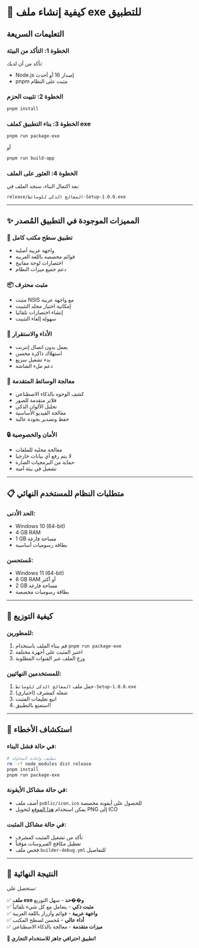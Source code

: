 # 🎯 كيفية إنشاء ملف exe للتطبيق

## التعليمات السريعة

### الخطوة 1: التأكد من البيئة

تأكد من أن لديك:

- Node.js إصدار 16 أو أحدث
- pnpm مثبت على النظام

### الخطوة 2: تثبيت الحزم

```bash
pnpm install
```

### الخطوة 3: بناء التطبيق كملف exe

```bash
pnpm run package-exe
```

أو

```bash
pnpm run build-app
```

### الخطوة 4: العثور على الملف

بعد اكتمال البناء، ستجد الملف في:

```
release/المعالج الذكي للوسائط-Setup-1.0.0.exe
```

---

## ✨ المميزات الموجودة في التطبيق المُصدر

### 🔧 تطبيق سطح مكتب كامل

- واجهة عربية أصلية
- قوائم مخصصة باللغة العربية
- اختصارات لوحة مفاتيح
- دعم جميع ميزات النظام

### 📦 مثبت محترف

- مثبت NSIS مع واجهة عربية
- إمكانية اختيار مجلد التثبيت
- إنشاء اختصارات تلقائيا
- سهولة إلغاء التثبيت

### 🚀 الأداء والاستقرار

- يعمل بدون اتصال إنترنت
- استهلاك ذاكرة محسن
- بدء تشغيل سريع
- دعم ملء الشاشة

### 🎨 معالجة الوسائط المتقدمة

- كشف الوجوه بالذكاء الاصطناعي
- فلاتر متقدمة للصور
- تحليل الألوان الذكي
- معالجة الفيديو الأساسية
- حفظ وتصدير بجودة عالية

### 🔒 الأمان والخصوصية

- معالجة محلية للملفات
- لا يتم رفع أي بيانات خارجيا
- حماية من البرمجيات الضارة
- تشغيل في بيئة آمنة

---

## 📋 متطلبات النظام للمستخدم النهائي

### الحد الأدنى:

- Windows 10 (64-bit)
- 4 GB RAM
- 1 GB مساحة فارغة
- بطاقة رسوميات أساسية

### مُستحسن:

- Windows 11 (64-bit)
- 8 GB RAM أو أكثر
- 2 GB مساحة فارغة
- بطاقة رسوميات مخصصة

---

## 🎯 كيفية التوزيع

### للمطورين:

1. قم ببناء الملف باستخدام `pnpm run package-exe`
2. اختبر المثبت على أجهزة مختلفة
3. وزع الملف عبر القنوات المطلوبة

### للمستخدمين النهائيين:

1. حمل ملف `المعالج الذكي للوسائط-Setup-1.0.0.exe`
2. شغله كمشرف (اختياري)
3. اتبع تعليمات المثبت
4. استمتع بالتطبيق!

---

## 🔧 استكشاف الأخطاء

### في حالة فشل البناء:

```bash
# تنظيف وإعادة المحاولة
rm -rf node_modules dist release
pnpm install
pnpm run package-exe
```

### في حالة مشاكل الأيقونة:

- أضف ملف `public/icon.ico` للحصول على أيقونة مخصصة
- يمكن استخدام [هذا الموقع](https://icoconvert.com/) لتحويل PNG إلى ICO

### في حالة مشاكل المثبت:

- تأكد من تشغيل المثبت كمشرف
- تعطيل مكافح الفيروسات مؤقتاً
- فحص ملف `builder-debug.yml` للتفاصيل

---

## 🎉 النتيجة النهائية

ستحصل على:

✅ **ملف exe و��حد** - سهل التوزيع  
✅ **مثبت ذكي** - يتعامل مع كل شيء تلقائياً  
✅ **واجهة عربية** - قوائم وأزرار باللغة العربية  
✅ **أداء عالي** - مُحسن لسطح المكتب  
✅ **ميزات متقدمة** - معالجة بالذكاء الاصطناعي

**🚀 تطبيق احترافي جاهز للاستخدام التجاري!**
